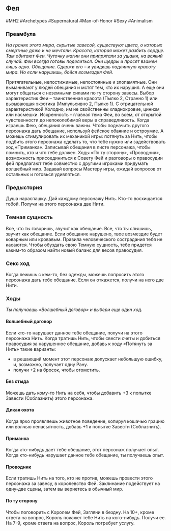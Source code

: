 ## **Фея**

#MH2 #Archetypes #Supernatural #Man-of-Honor #Sexy #Animalism 
### **Преамбула**

*На гранях этого мира, скрытые завесой, существуют цвета, о которых смертные даже и не мечтали. Красота, которая может разбить сердце. Там обитают Феи. Чуточку магии они припрятали за ушами, на всякий случай.*
*Феи всегда готовы поделиться. Они щедры и просят взамен лишь одно. Обещание. Сдержи его – и увидишь подлинную красоту мира. Но если нарушишь, бойся возмездия Фей.*

Притягательные, непостижимые, непостоянные и злопамятные. Они выманивают у людей обещания и мстят тем, кто их нарушил. А еще они могут общаться с неземными силами по ту сторону завесы. 
Выбор характеристик Феи – таинственная красота (Пылко 2, Странно 1) или вызывающая экзотика (Импульсивно 2, Пылко 1). С отрицательной характеристикой Холодно, им не свойственны хладнокровие, цинизм или насмешки. Искренность – главная тема Феи, во всем, от открытой чувственности до непоколебимой веры в справедливость. 
Когда играешь Фею, обещания очень важны. Чтобы подначить другого персонажа дать обещание, используй фейское обаяние и остроумие. А можешь стимулировать их механикой игры: потянуть за Нить, чтобы подбить этого персонажа сделать то, что тебе нужно или задействовать ход «Приманка». 
Записывай обещания в листе персонажа, чтобы помнить, кто и что тебе должен. 
Ходы «По ту сторону», «Проводник», возможность присоединиться к Совету Фей и разговоры о правосудии фей предлагают тебе совместно с другими игроками придумать волшебный мир. Задавай вопросы Мастеру игры, ожидай вопросов от остальных и готовься удивляться.

### **Предыстория**

Душа нараспашку. Дай каждому персонажу Нить. 
Кто-то восхищается тобой. Получи на этого персонажа две Нити.

### **Темная сущность**

Все, что ты говоришь, звучит как обещание. Все, что ты слышишь, звучит как обещание. Если обещание нарушено, твое возмездие будет коварным или кровавым. Правила человеческого сострадания тебя не касаются. Чтобы обуздать свою Темную сущность, тебе придется каким-то образом найти новый баланс для весов правосудия.

### **Секс ход**

Когда лежишь с кем-то, без одежды, можешь попросить этого персонажа дать тебе обещание. Если он откажется, получи на него две Нити.

### **Ходы**
*Ты получаешь «Волшебный договор» и выбери еще один ход.*

#### **Волшебный договор** 
Если кто-то нарушает данное тебе обещание, получи на этого персонажа Нить. Когда тратишь Нить, чтобы свести счеты и добиться правосудия за нарушенное обещание, добавь к ходу «Потянуть за Нить» такие варианты: 
- в решающий момент этот персонаж допускает небольшую ошибку, и, возможно, получает одну Рану. 
- получи +2 на бросок, чтобы отомстить.

#### **Без стыда** 
Можешь дать кому-то Нить на себя, чтобы добавить +3 к попытке Завести (Соблазнить) этого персонажа.

#### **Дикая охота** 
Когда ярко проявляешь животное поведение, копируя кошачью грацию или волчью ненасытность, добавь +1 к попытке Завести (Соблазнить).

#### **Приманка**
Когда кто-нибудь дает тебе обещание, этот персонаж получает опыт. Когда кто-нибудь нарушает данное тебе обещание, ты получаешь опыт.

#### **Проводник** 
Если тратишь Нить на того, кто не против, можешь провести этого персонажа за завесу, в королевство Фей. Заклинание подействует на одну-две сцены, затем вы вернетесь в обычный мир.

#### **По ту сторону** 
Чтобы поговорить с Королем Фей, Загляни в бездну. На 10+, кроме ответа на вопрос, Король покажет тебе Нить на кого-нибудь. Получи ее. На 7-9, кроме ответа на вопрос, Король потребует услугу.